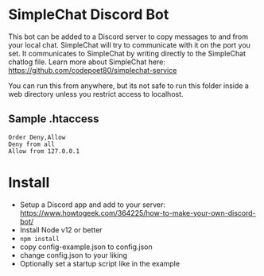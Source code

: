 # SimpleChat Discord Bot

This bot can be added to a Discord server to copy messages to and from your local chat. SimpleChat will try to communicate with it on the port you set. It communicates to SimpleChat by writing directly to the SimpleChat chatlog file. Learn more about SimpleChat here: https://github.com/codepoet80/simplechat-service

You can run this from anywhere, but its not safe to run this folder inside a web directory unless you restrict access to localhost.

## Sample .htaccess

```
Order Deny,Allow
Deny from all
Allow from 127.0.0.1
```

# Install
* Setup a Discord app and add to your server: https://www.howtogeek.com/364225/how-to-make-your-own-discord-bot/
* Install Node v12 or better
* `npm install`
* copy config-example.json to config.json
* change config.json to your liking
* Optionally set a startup script like in the example